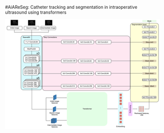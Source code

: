 #AiAReSeg: Catheter tracking and segmentation in intraoperative ultrasound using transformers

![](AiAReSeg.png)